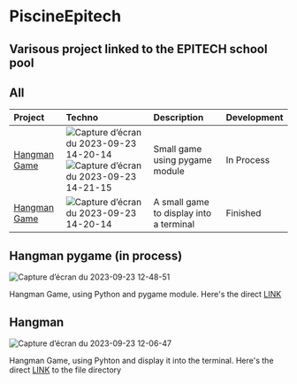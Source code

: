 # PiscineEpitech
Varisous project linked to the EPITECH school pool
-------------------------------------------------
## All


| Project   | Techno     | Description                | Development |
| :-------- | :-------   | :------------------------- | :---------- |
|[Hangman Game](https://github.com/Joal1291/PiscineEpitech/tree/main/Hangman_game_pygame)|![Capture d’écran du 2023-09-23 14-20-14](https://github.com/Joal1291/PiscineEpitech/assets/144683460/25001e25-d604-4547-a369-24696a05882b) ![Capture d’écran du 2023-09-23 14-21-15](https://github.com/Joal1291/PiscineEpitech/assets/144683460/7e2efdc2-dcbf-4ebe-bcef-03a9a62c732d)|Small game using pygame module|In Process|
|[Hangman Game](https://github.com/Joal1291/PiscineEpitech/tree/main/Hangman_game)|![Capture d’écran du 2023-09-23 14-20-14](https://github.com/Joal1291/PiscineEpitech/assets/144683460/25001e25-d604-4547-a369-24696a05882b)|A small game to display into a terminal|Finished|

Hangman pygame (in process)
------------------------------------------------
![Capture d’écran du 2023-09-23 12-48-51](https://github.com/Joal1291/PiscineEpitech/assets/144683460/f72500d2-387a-4934-953a-b024b3408276)

Hangman Game, using Python and pygame module. Here's the direct [LINK](https://github.com/Joal1291/PiscineEpitech/tree/main/Hangman_game_pygame)



Hangman
---------------------------------------------------

![Capture d’écran du 2023-09-23 12-06-47](https://github.com/Joal1291/PiscineEpitech/assets/144683460/f6f1990b-2d5b-44e7-b4aa-1ec1c13e18ff)

Hangman Game, using Pyhton and display it into the terminal. Here's the direct [LINK](https://github.com/Joal1291/PiscineEpitech/tree/main/Hangman_game) to the file directory 
